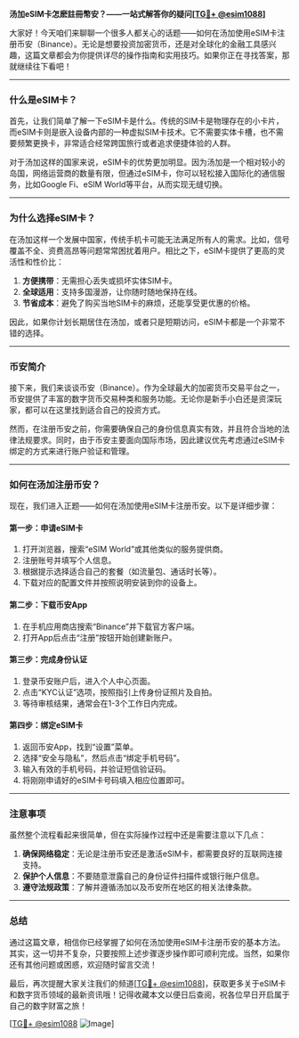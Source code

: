 **汤加eSIM卡怎麽註冊幣安？——一站式解答你的疑问[[TG💪+ @esim1088](https://t.me/s/esim1088)]**

大家好！今天咱们来聊聊一个很多人都关心的话题——如何在汤加使用eSIM卡注册币安（Binance）。无论是想要投资加密货币，还是对全球化的金融工具感兴趣，这篇文章都会为你提供详尽的操作指南和实用技巧。如果你正在寻找答案，那就继续往下看吧！

---

### 什么是eSIM卡？

首先，让我们简单了解一下eSIM卡是什么。传统的SIM卡是物理存在的小卡片，而eSIM卡则是嵌入设备内部的一种虚拟SIM卡技术。它不需要实体卡槽，也不需要频繁更换卡，非常适合经常跨国旅行或者追求便捷体验的人群。

对于汤加这样的国家来说，eSIM卡的优势更加明显。因为汤加是一个相对较小的岛国，网络运营商的数量有限，但通过eSIM卡，你可以轻松接入国际化的通信服务，比如Google Fi、eSIM World等平台，从而实现无缝切换。

---

### 为什么选择eSIM卡？

在汤加这样一个发展中国家，传统手机卡可能无法满足所有人的需求。比如，信号覆盖不全、资费高昂等问题常常困扰着用户。相比之下，eSIM卡提供了更高的灵活性和性价比：

1. **方便携带**：无需担心丢失或损坏实体SIM卡。
2. **全球适用**：支持多国漫游，让你随时随地保持在线。
3. **节省成本**：避免了购买当地SIM卡的麻烦，还能享受更优惠的价格。

因此，如果你计划长期居住在汤加，或者只是短期访问，eSIM卡都是一个非常不错的选择。

---

### 币安简介

接下来，我们来谈谈币安（Binance）。作为全球最大的加密货币交易平台之一，币安提供了丰富的数字货币交易种类和服务功能。无论你是新手小白还是资深玩家，都可以在这里找到适合自己的投资方式。

然而，在注册币安之前，你需要确保自己的身份信息真实有效，并且符合当地的法律法规要求。同时，由于币安主要面向国际市场，因此建议优先考虑通过eSIM卡绑定的方式来进行账户验证和管理。

---

### 如何在汤加注册币安？

现在，我们进入正题——如何在汤加使用eSIM卡注册币安。以下是详细步骤：

#### 第一步：申请eSIM卡
1. 打开浏览器，搜索“eSIM World”或其他类似的服务提供商。
2. 注册账号并填写个人信息。
3. 根据提示选择适合自己的套餐（如流量包、通话时长等）。
4. 下载对应的配置文件并按照说明安装到你的设备上。

#### 第二步：下载币安App
1. 在手机应用商店搜索“Binance”并下载官方客户端。
2. 打开App后点击“注册”按钮开始创建新账户。

#### 第三步：完成身份认证
1. 登录币安账户后，进入个人中心页面。
2. 点击“KYC认证”选项，按照指引上传身份证照片及自拍。
3. 等待审核结果，通常会在1-3个工作日内完成。

#### 第四步：绑定eSIM卡
1. 返回币安App，找到“设置”菜单。
2. 选择“安全与隐私”，然后点击“绑定手机号码”。
3. 输入有效的手机号码，并验证短信验证码。
4. 将刚刚申请好的eSIM卡号码填入相应位置即可。

---

### 注意事项

虽然整个流程看起来很简单，但在实际操作过程中还是需要注意以下几点：

1. **确保网络稳定**：无论是注册币安还是激活eSIM卡，都需要良好的互联网连接支持。
2. **保护个人信息**：不要随意泄露自己的身份证件扫描件或银行账户信息。
3. **遵守法规政策**：了解并遵循汤加以及币安所在地区的相关法律条款。

---

### 总结

通过这篇文章，相信你已经掌握了如何在汤加使用eSIM卡注册币安的基本方法。其实，这一切并不复杂，只要按照上述步骤逐步操作即可顺利完成。当然，如果你还有其他问题或困惑，欢迎随时留言交流！

最后，再次提醒大家关注我们的频道[[TG💪+ @esim1088](https://t.me/s/esim1088)]，获取更多关于eSIM卡和数字货币领域的最新资讯哦！记得收藏本文以便日后查阅，祝各位早日开启属于自己的数字财富之旅！

[[TG💪+ @esim1088](https://t.me/s/esim1088) ![Image](https://i.postimg.cc/4NQfJmqS/Snipaste-2025-05-13-00-14-12.png)]